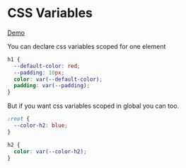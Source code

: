# CSS Variables

[Demo](https://htmlpreview.github.io/?https://github.com/gabrielseco/css-visual-dictionary/blob/master/src/chapter-01/06-css-variables/index.html)

You can declare css variables scoped for one element

```css
h1 {
  --default-color: red;
  --padding: 10px;
  color: var(--default-color);
  padding: var(--padding);
}
```

But if you want css variables scoped in global you can too.

```css
:root {
  --color-h2: blue;
}

h2 {
  color: var(--color-h2);
}
```
